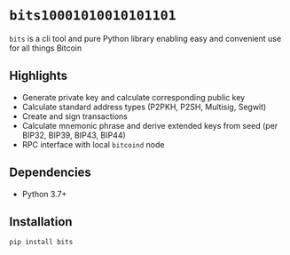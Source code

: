 # `bits10001010010101101`

`bits` is a cli tool and pure Python library enabling easy and convenient use for all things Bitcoin

## Highlights

- Generate private key and calculate corresponding public key
- Calculate standard address types (P2PKH, P2SH, Multisig, Segwit)
- Create and sign transactions
- Calculate mnemonic phrase and derive extended keys from seed (per BIP32, BIP39, BIP43, BIP44)
- RPC interface with local `bitcoind` node

## Dependencies

- Python 3.7+

## Installation

```bash
pip install bits
```
